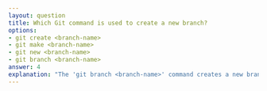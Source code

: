 ```yaml
---
layout: question
title: Which Git command is used to create a new branch?
options:
- git create <branch-name>
- git make <branch-name>
- git new <branch-name>
- git branch <branch-name>
answer: 4
explanation: "The 'git branch <branch-name>' command creates a new branch. You can also use 'git checkout -b <branch-name>' to create and switch to the new branch in one command."
---
```

